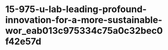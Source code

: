 # 15-975-u-lab-leading-profound-innovation-for-a-more-sustainable-wor_eab013c975334c75a0c32bec0f42e57d
